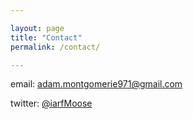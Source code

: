 ```yaml
---

layout: page
title: "Contact"
permalink: /contact/

---
```


email: adam.montgomerie971@gmail.com

twitter: [@iarfMoose](https://twitter.com/iarfmoose)
